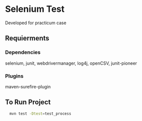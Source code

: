 # Selenium Test

Developed for practicum case

## Requierments

### Dependencies

selenium, junit, webdrivermanager, log4j, openCSV, junit-pioneer

### Plugins  

maven-surefire-plugin
## To Run Project

```bash
  mvn test -Dtest=test_process
```